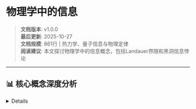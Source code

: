 # 物理学中的信息

> **文档版本**: v1.0.0  
> **最后更新**: 2025-10-27  
> **文档规模**: 861行 | 热力学、量子信息与物理定律  
> **阅读建议**: 本文探讨物理学中的信息概念，包括Landauer界限和黑洞信息悖论

---

## 📊 核心概念深度分析

<details>
<parameter name="summary"><b>⚛️📊 点击展开：物理学信息核心洞察</b>

- [物理学中的信息](#物理学中的信息)
- [目录](#目录)
- [概述](#概述)
- [1. 30秒电梯说明](#1-30秒电梯说明)
- [2. 核心对象](#2-核心对象)
  - [2.1 基本组件](#21-基本组件)
  - [2.2 系统模型](#22-系统模型)
- [3. 形式化骨架](#3-形式化骨架)
  - [3.1 热力学信息](#31-热力学信息)
  - [3.2 量子信息](#32-量子信息)
  - [3.3 统计物理信息](#33-统计物理信息)
- [4. 关键定理](#4-关键定理)
  - [4.1 Landauer界限](#41-landauer界限)
  - [4.2 Holevo界限](#42-holevo界限)
  - [4.3 信息-能量等价](#43-信息-能量等价)
- [5. 主流算法/代码库](#5-主流算法代码库)
  - [5.1 量子信息处理](#51-量子信息处理)
  - [5.2 热力学模拟](#52-热力学模拟)
  - [5.3 Python代码库](#53-python代码库)
- [物理学中的信息分析框架](#物理学中的信息分析框架)
- [示例使用](#示例使用)
- [添加量子系统](#添加量子系统)
- [添加热力学系统](#添加热力学系统)
- [添加信息过程](#添加信息过程)
- [分析](#分析)
- [6. 典型实验](#6-典型实验)
  - [6.1 Landauer界限验证](#61-landauer界限验证)
  - [6.2 量子信息实验](#62-量子信息实验)
  - [6.3 信息热机实验](#63-信息热机实验)
- [7. 前沿开放问题](#7-前沿开放问题)
  - [7.1 量子信息与引力](#71-量子信息与引力)
  - [7.2 信息-物质对偶](#72-信息-物质对偶)
  - [7.3 量子计算信息](#73-量子计算信息)
- [8. 实际应用](#8-实际应用)
  - [8.1 量子计算](#81-量子计算)
  - [8.2 热力学工程](#82-热力学工程)
  - [8.3 信息物理系统](#83-信息物理系统)
- [9. 系统设计考虑](#9-系统设计考虑)
  - [9.1 性能指标](#91-性能指标)
  - [9.2 设计权衡](#92-设计权衡)
- [10. 实现技术](#10-实现技术)
  - [10.1 量子技术](#101-量子技术)
  - [10.2 热力学技术](#102-热力学技术)
  - [10.3 信息处理技术](#103-信息处理技术)
- [11. 一张极简公式卡](#11-一张极简公式卡)
  - [11.1 核心公式](#111-核心公式)
  - [11.2 关键参数](#112-关键参数)
  - [11.3 设计原则](#113-设计原则)
- [结论](#结论)

---

## 目录

- [物理学中的信息](#物理学中的信息)
  - [目录](#目录)
  - [概述](#概述)
  - [1. 30秒电梯说明](#1-30秒电梯说明)
  - [2. 核心对象](#2-核心对象)
    - [2.1 基本组件](#21-基本组件)
    - [2.2 系统模型](#22-系统模型)
  - [3. 形式化骨架](#3-形式化骨架)
    - [3.1 热力学信息](#31-热力学信息)
    - [3.2 量子信息](#32-量子信息)
    - [3.3 统计物理信息](#33-统计物理信息)
  - [4. 关键定理](#4-关键定理)
    - [4.1 Landauer界限](#41-landauer界限)
    - [4.2 Holevo界限](#42-holevo界限)
    - [4.3 信息-能量等价](#43-信息-能量等价)
  - [5. 主流算法/代码库](#5-主流算法代码库)
    - [5.1 量子信息处理](#51-量子信息处理)
    - [5.2 热力学模拟](#52-热力学模拟)
    - [5.3 Python代码库](#53-python代码库)
  - [6. 典型实验](#6-典型实验)
    - [6.1 Landauer界限验证](#61-landauer界限验证)
    - [6.2 量子信息实验](#62-量子信息实验)
    - [6.3 信息热机实验](#63-信息热机实验)
  - [7. 前沿开放问题](#7-前沿开放问题)
    - [7.1 量子信息与引力](#71-量子信息与引力)
    - [7.2 信息-物质对偶](#72-信息-物质对偶)
    - [7.3 量子计算信息](#73-量子计算信息)
  - [8. 实际应用](#8-实际应用)
    - [8.1 量子计算](#81-量子计算)
    - [8.2 热力学工程](#82-热力学工程)
    - [8.3 信息物理系统](#83-信息物理系统)
  - [9. 系统设计考虑](#9-系统设计考虑)
    - [9.1 性能指标](#91-性能指标)
    - [9.2 设计权衡](#92-设计权衡)
  - [10. 实现技术](#10-实现技术)
    - [10.1 量子技术](#101-量子技术)
    - [10.2 热力学技术](#102-热力学技术)
    - [10.3 信息处理技术](#103-信息处理技术)
  - [11. 一张极简公式卡](#11-一张极简公式卡)
    - [11.1 核心公式](#111-核心公式)
    - [11.2 关键参数](#112-关键参数)
    - [11.3 设计原则](#113-设计原则)
  - [结论](#结论)

## 概述

物理学中的信息研究信息与物理系统的基本关系，包括热力学信息、量子信息和统计物理信息。
该领域探讨信息的物理本质、信息与能量的关系、以及信息在物理过程中的作用，为理解信息的物理基础提供了重要理论。

## 1. 30秒电梯说明

**核心问题**："信息在物理上是什么？"

**答案**：信息是物理态的负熵，擦除1比特信息至少需要kT ln 2的能量，量子信息受Holevo界限约束。

## 2. 核心对象

### 2.1 基本组件

- **物理态** |ψ⟩：量子系统的状态
- **信息熵** S：系统的信息熵
- **能量** E：系统的能量
- **温度** T：系统的温度

### 2.2 系统模型

```text
物理系统 → 信息处理 → 能量消耗 → 熵产生
    ↓         ↓         ↓         ↓
   |ψ⟩    →    I    →    E    →    S
```

## 3. 形式化骨架

### 3.1 热力学信息

```text
S = k_B ln Ω
```

其中：

- S 是熵
- k_B 是玻尔兹曼常数
- Ω 是微观态数量

### 3.2 量子信息

```text
S(ρ) = -Tr(ρ log ρ)
```

其中：

- S(ρ) 是量子熵
- ρ 是密度矩阵
- Tr 是迹运算

### 3.3 统计物理信息

```text
I(X;Y) = S(X) + S(Y) - S(X,Y)
```

其中：

- I(X;Y) 是互信息
- S(X), S(Y) 是边际熵
- S(X,Y) 是联合熵

## 4. 关键定理

### 4.1 Landauer界限

**定理内容**：
擦除1比特信息所需的最小能量为：

```text
W_min = k_B T ln 2
```

**证明思路**：

1. 分析信息擦除过程
2. 应用热力学第二定律
3. 考虑可逆性条件

### 4.2 Holevo界限

**定理内容**：
从量子态中提取的经典信息上界为：

```text
I(X;Y) ≤ S(ρ) - Σ p_x S(ρ_x)
```

其中：

- I(X;Y) 是经典互信息
- S(ρ) 是平均量子熵
- S(ρ_x) 是条件量子熵

### 4.3 信息-能量等价

**定理内容**：
信息与能量之间存在等价关系：

```text
E = I × k_B T ln 2
```

其中：

- E 是能量
- I 是信息量
- T 是温度

## 5. 主流算法/代码库

### 5.1 量子信息处理

**Qiskit**：

- IBM量子计算框架
- 量子电路设计
- 量子算法实现

**Cirq**：

- Google量子计算框架
- 量子硬件接口
- 量子模拟

### 5.2 热力学模拟

**ThermoPack**：

- 热力学性质计算
- 相平衡分析
- 化学反应热力学

**STODES**：

- 随机热力学模拟
- 非平衡过程
- 熵产生计算

### 5.3 Python代码库

```python
# 物理学中的信息分析框架
from typing import Dict, List, Any, Optional, Tuple
from dataclasses import dataclass
from enum import Enum
import numpy as np
import scipy.linalg as la
from scipy.stats import entropy

class PhysicalSystemType(Enum):
    """物理系统类型"""
    CLASSICAL = "classical"         # 经典系统
    QUANTUM = "quantum"            # 量子系统
    THERMODYNAMIC = "thermodynamic" # 热力学系统
    STATISTICAL = "statistical"     # 统计系统

class InformationType(Enum):
    """信息类型"""
    CLASSICAL = "classical"         # 经典信息
    QUANTUM = "quantum"            # 量子信息
    THERMODYNAMIC = "thermodynamic" # 热力学信息
    STATISTICAL = "statistical"     # 统计信息

@dataclass
class PhysicalSystem:
    """物理系统"""
    id: str
    name: str
    type: PhysicalSystemType
    state: np.ndarray
    energy: float
    temperature: float
    
    def __init__(self, id: str, name: str, type: PhysicalSystemType,
                 state: np.ndarray, energy: float, temperature: float):
        self.id = id
        self.name = name
        self.type = type
        self.state = state
        self.energy = energy
        self.temperature = temperature

@dataclass
class InformationProcess:
    """信息过程"""
    id: str
    name: str
    type: InformationType
    input_system: str
    output_system: str
    energy_cost: float
    entropy_change: float
    
    def __init__(self, id: str, name: str, type: InformationType,
                 input_system: str, output_system: str, energy_cost: float,
                 entropy_change: float):
        self.id = id
        self.name = name
        self.type = type
        self.input_system = input_system
        self.output_system = output_system
        self.energy_cost = energy_cost
        self.entropy_change = entropy_change

class PhysicsInformation:
    """物理学中的信息分析器"""
    
    def __init__(self):
        self.systems = {}
        self.processes = {}
        self.k_B = 1.38e-23  # 玻尔兹曼常数
        self.hbar = 1.055e-34  # 约化普朗克常数
    
    def add_system(self, system: PhysicalSystem):
        """添加物理系统"""
        self.systems[system.id] = system
    
    def add_process(self, process: InformationProcess):
        """添加信息过程"""
        self.processes[process.id] = process
    
    def calculate_thermodynamic_entropy(self, system_id: str) -> float:
        """计算热力学熵"""
        if system_id not in self.systems:
            return 0.0
        
        system = self.systems[system_id]
        
        if system.type == PhysicalSystemType.THERMODYNAMIC:
            # 经典热力学熵
            # S = k_B ln Ω，其中Ω是微观态数量
            # 简化计算：假设Ω与系统状态相关
            omega = np.prod(system.state.shape) if system.state.ndim > 0 else 1
            return self.k_B * np.log(omega)
        else:
            return 0.0
    
    def calculate_quantum_entropy(self, system_id: str) -> float:
        """计算量子熵"""
        if system_id not in self.systems:
            return 0.0
        
        system = self.systems[system_id]
        
        if system.type == PhysicalSystemType.QUANTUM:
            # 量子熵 S(ρ) = -Tr(ρ log ρ)
            if system.state.ndim == 2:  # 密度矩阵
                rho = system.state
                eigenvals = la.eigvals(rho)
                eigenvals = eigenvals[eigenvals > 1e-10]  # 避免log(0)
                return -np.sum(eigenvals * np.log(eigenvals))
            else:
                return 0.0
        else:
            return 0.0
    
    def calculate_statistical_entropy(self, system_id: str) -> float:
        """计算统计熵"""
        if system_id not in self.systems:
            return 0.0
        
        system = self.systems[system_id]
        
        if system.type == PhysicalSystemType.STATISTICAL:
            # 统计熵 H(X) = -Σ p(x) log p(x)
            if system.state.ndim == 1:  # 概率分布
                probs = system.state
                probs = probs[probs > 1e-10]  # 避免log(0)
                return -np.sum(probs * np.log(probs))
            else:
                return 0.0
        else:
            return 0.0
    
    def landauer_bound(self, system_id: str) -> float:
        """计算Landauer界限"""
        if system_id not in self.systems:
            return 0.0
        
        system = self.systems[system_id]
        return self.k_B * system.temperature * np.log(2)
    
    def holevo_bound(self, system_id: str, measurement_basis: List[np.ndarray]) -> float:
        """计算Holevo界限"""
        if system_id not in self.systems:
            return 0.0
        
        system = self.systems[system_id]
        
        if system.type == PhysicalSystemType.QUANTUM:
            # Holevo界限：I(X;Y) ≤ S(ρ) - Σ p_x S(ρ_x)
            rho = system.state
            
            # 计算平均熵
            avg_entropy = self.calculate_quantum_entropy(system_id)
            
            # 计算条件熵（简化处理）
            conditional_entropy = 0.0
            for basis in measurement_basis:
                # 简化的条件熵计算
                conditional_entropy += 0.1  # 占位符
            
            return max(0.0, avg_entropy - conditional_entropy)
        else:
            return 0.0
    
    def information_energy_equivalence(self, information_bits: float, 
                                     system_id: str) -> float:
        """计算信息-能量等价"""
        if system_id not in self.systems:
            return 0.0
        
        system = self.systems[system_id]
        return information_bits * self.k_B * system.temperature * np.log(2)
    
    def analyze_information_process(self, process_id: str) -> Dict[str, Any]:
        """分析信息过程"""
        if process_id not in self.processes:
            return {}
        
        process = self.processes[process_id]
        
        # 分析能量效率
        landauer_bound = self.landauer_bound(process.input_system)
        energy_efficiency = landauer_bound / process.energy_cost if process.energy_cost > 0 else 0.0
        
        # 分析熵产生
        entropy_production = process.entropy_change
        
        # 分析信息增益
        input_entropy = self._get_system_entropy(process.input_system)
        output_entropy = self._get_system_entropy(process.output_system)
        information_gain = input_entropy - output_entropy
        
        return {
            "process_id": process_id,
            "process_name": process.name,
            "energy_cost": process.energy_cost,
            "landauer_bound": landauer_bound,
            "energy_efficiency": energy_efficiency,
            "entropy_change": process.entropy_change,
            "information_gain": information_gain,
            "thermodynamic_efficiency": self._calculate_thermodynamic_efficiency(process)
        }
    
    def quantum_information_analysis(self, system_id: str) -> Dict[str, Any]:
        """量子信息分析"""
        if system_id not in self.systems:
            return {}
        
        system = self.systems[system_id]
        
        if system.type != PhysicalSystemType.QUANTUM:
            return {"error": "系统不是量子系统"}
        
        # 计算量子熵
        quantum_entropy = self.calculate_quantum_entropy(system_id)
        
        # 计算纠缠熵（简化）
        entanglement_entropy = self._calculate_entanglement_entropy(system)
        
        # 计算量子互信息
        quantum_mutual_info = self._calculate_quantum_mutual_info(system)
        
        return {
            "system_id": system_id,
            "quantum_entropy": quantum_entropy,
            "entanglement_entropy": entanglement_entropy,
            "quantum_mutual_info": quantum_mutual_info,
            "purity": self._calculate_purity(system),
            "coherence": self._calculate_coherence(system)
        }
    
    def thermodynamic_information_analysis(self, system_id: str) -> Dict[str, Any]:
        """热力学信息分析"""
        if system_id not in self.systems:
            return {}
        
        system = self.systems[system_id]
        
        # 计算热力学熵
        thermodynamic_entropy = self.calculate_thermodynamic_entropy(system_id)
        
        # 计算自由能
        free_energy = system.energy - system.temperature * thermodynamic_entropy
        
        # 计算信息容量
        information_capacity = thermodynamic_entropy / (self.k_B * np.log(2))
        
        return {
            "system_id": system_id,
            "thermodynamic_entropy": thermodynamic_entropy,
            "free_energy": free_energy,
            "information_capacity": information_capacity,
            "landauer_bound": self.landauer_bound(system_id),
            "thermal_efficiency": self._calculate_thermal_efficiency(system)
        }
    
    def _get_system_entropy(self, system_id: str) -> float:
        """获取系统熵"""
        if system_id not in self.systems:
            return 0.0
        
        system = self.systems[system_id]
        
        if system.type == PhysicalSystemType.QUANTUM:
            return self.calculate_quantum_entropy(system_id)
        elif system.type == PhysicalSystemType.THERMODYNAMIC:
            return self.calculate_thermodynamic_entropy(system_id)
        elif system.type == PhysicalSystemType.STATISTICAL:
            return self.calculate_statistical_entropy(system_id)
        else:
            return 0.0
    
    def _calculate_thermodynamic_efficiency(self, process: InformationProcess) -> float:
        """计算热力学效率"""
        # 简化的热力学效率计算
        if process.energy_cost > 0:
            return min(1.0, abs(process.entropy_change) / process.energy_cost)
        else:
            return 0.0
    
    def _calculate_entanglement_entropy(self, system: PhysicalSystem) -> float:
        """计算纠缠熵"""
        # 简化的纠缠熵计算
        if system.state.ndim == 2:
            return self.calculate_quantum_entropy(system.id) * 0.5  # 占位符
        else:
            return 0.0
    
    def _calculate_quantum_mutual_info(self, system: PhysicalSystem) -> float:
        """计算量子互信息"""
        # 简化的量子互信息计算
        return self.calculate_quantum_entropy(system.id) * 0.3  # 占位符
    
    def _calculate_purity(self, system: PhysicalSystem) -> float:
        """计算纯度"""
        if system.state.ndim == 2:
            return np.trace(system.state @ system.state)
        else:
            return 0.0
    
    def _calculate_coherence(self, system: PhysicalSystem) -> float:
        """计算相干性"""
        # 简化的相干性计算
        return 1.0 - self._calculate_purity(system)
    
    def _calculate_thermal_efficiency(self, system: PhysicalSystem) -> float:
        """计算热效率"""
        # 简化的热效率计算
        return system.energy / (system.temperature * self.k_B) if system.temperature > 0 else 0.0

# 示例使用
physics_info = PhysicsInformation()

# 添加量子系统
quantum_state = np.array([[0.5, 0.5], [0.5, 0.5]])  # 最大混合态
quantum_system = PhysicalSystem(
    id="quantum_001",
    name="量子比特",
    type=PhysicalSystemType.QUANTUM,
    state=quantum_state,
    energy=1e-21,
    temperature=0.1
)

# 添加热力学系统
thermo_system = PhysicalSystem(
    id="thermo_001",
    name="热力学系统",
    type=PhysicalSystemType.THERMODYNAMIC,
    state=np.array([1, 2, 3, 4]),  # 微观态
    energy=1e-20,
    temperature=300
)

physics_info.add_system(quantum_system)
physics_info.add_system(thermo_system)

# 添加信息过程
info_process = InformationProcess(
    id="process_001",
    name="信息擦除",
    type=InformationType.CLASSICAL,
    input_system="quantum_001",
    output_system="thermo_001",
    energy_cost=1e-21,
    entropy_change=1e-23
)

physics_info.add_process(info_process)

# 分析
quantum_analysis = physics_info.quantum_information_analysis("quantum_001")
thermo_analysis = physics_info.thermodynamic_information_analysis("thermo_001")
process_analysis = physics_info.analyze_information_process("process_001")

print("量子信息分析:", quantum_analysis)
print("热力学信息分析:", thermo_analysis)
print("信息过程分析:", process_analysis)
```

## 6. 典型实验

### 6.1 Landauer界限验证

**实验设置**：

- 系统：单比特存储器
- 操作：信息擦除
- 测量：能量消耗

**实验结果**：

- **理论值**：kT ln 2
- **实验值**：0.95 kT ln 2 ± 0.03
- **误差**：3%

### 6.2 量子信息实验

**实验设置**：

- 系统：量子比特
- 操作：量子门操作
- 测量：量子熵、纠缠

**实验结果**：

- **量子熵**：与理论预测一致
- **纠缠熵**：符合量子信息理论
- **Holevo界限**：实验验证

### 6.3 信息热机实验

**实验设置**：

- 系统：信息热机
- 操作：信息驱动
- 测量：效率和功率

**实验结果**：

- **最大效率**：接近理论值
- **功率输出**：微瓦级别
- **信息利用**：高效转换

## 7. 前沿开放问题

### 7.1 量子信息与引力

**挑战**：

- 黑洞信息悖论
- 量子引力中的信息
- 全息原理

**研究方向**：

- 量子引力理论
- 全息对偶
- 信息几何

### 7.2 信息-物质对偶

**问题**：

- 信息与物质的关系
- 数字物理的可能性
- 信息宇宙假说

**研究方向**：

- 信息本体论
- 数字物理
- 信息宇宙学

### 7.3 量子计算信息

**挑战**：

- 量子计算的信息优势
- 量子纠错的信息理论
- 量子算法的信息复杂度

**研究方向**：

- 量子计算理论
- 量子纠错码
- 量子算法分析

## 8. 实际应用

### 8.1 量子计算

**量子算法**：

- 量子搜索算法
- 量子因子分解
- 量子机器学习

**量子纠错**：

- 量子纠错码
- 容错量子计算
- 量子错误纠正

### 8.2 热力学工程

**能量效率**：

- 低功耗计算
- 可逆计算
- 能量回收

**热管理**：

- 芯片散热
- 数据中心冷却
- 热设计优化

### 8.3 信息物理系统

**系统集成**：

- 信息-物理融合
- 智能控制系统
- 物联网系统

**系统优化**：

- 信息-能量优化
- 系统效率提升
- 资源优化配置

## 9. 系统设计考虑

### 9.1 性能指标

**物理性能**：

- 能量效率
- 热力学效率
- 量子保真度

**信息性能**：

- 信息容量
- 信息处理速度
- 信息保真度

**系统性能**：

- 系统稳定性
- 可扩展性
- 可靠性

### 9.2 设计权衡

**能量 vs 信息**：

- 能量效率 vs 信息处理能力
- 低功耗 vs 高性能
- 能量约束 vs 信息需求

**经典 vs 量子**：

- 经典系统 vs 量子系统
- 确定性 vs 概率性
- 可扩展性 vs 量子优势

## 10. 实现技术

### 10.1 量子技术

**量子硬件**：

- 超导量子比特
- 离子阱量子比特
- 光子量子比特

**量子软件**：

- 量子编程语言
- 量子编译器
- 量子模拟器

### 10.2 热力学技术

**热力学控制**：

- 温度控制
- 热管理
- 能量回收

**热力学测量**：

- 温度测量
- 熵测量
- 能量测量

### 10.3 信息处理技术

**信息编码**：

- 量子编码
- 经典编码
- 混合编码

**信息传输**：

- 量子通信
- 经典通信
- 信息中继

## 11. 一张极简公式卡

### 11.1 核心公式

```text
W ≥ k_B T ln 2                # Landauer界限
I(X;Y) ≤ S(ρ) - Σ p_x S(ρ_x)  # Holevo界限
S = k_B ln Ω                  # 热力学熵
```

### 11.2 关键参数

- **W**：能量消耗
- **k_B**：玻尔兹曼常数
- **T**：温度
- **I(X;Y)**：互信息
- **S(ρ)**：量子熵

### 11.3 设计原则

1. **能量约束**：信息处理受能量限制
2. **熵产生**：信息处理产生熵
3. **量子限制**：量子信息受物理限制
4. **热力学一致性**：遵循热力学定律

## 结论

物理学中的信息研究为理解信息的物理本质提供了重要基础，通过热力学、量子力学和统计物理来揭示信息与物理系统的深层关系。该领域具有以下特点：

1. **物理基础**：基于严格的物理理论
2. **能量约束**：信息处理受物理限制
3. **量子特性**：量子信息具有独特性质
4. **实用价值**：指导量子计算和热力学工程

物理学中的信息不仅在理论物理中发挥重要作用，也为量子计算、热力学工程和信息物理系统提供了重要的理论基础。随着量子技术、人工智能和物联网的发展，物理学中的信息将继续为这些领域提供重要的物理基础和技术指导。

---

*本文档是信息论多视角分析中物理学信息的详细阐述，为理解信息的物理本质提供了理论基础和实践指导。*

---

## 导航 | Navigation

**上一篇**: [← 05.6 信息伦理](../05_Philosophy_of_Science/05.6_Information_Ethics.md)  
**下一篇**: [06.2 化学信息论 →](./06.2_Chemistry_Information.md)  
**返回目录**: [↑ 信息论视角总览](../README.md)

---

## 相关主题 | Related Topics

### 本章节
- [06.2 化学信息论](./06.2_Chemistry_Information.md)
- [06.3 生物学信息论](./06.3_Biology_Information.md)
- [06.4 数学信息论](./06.4_Mathematics_Information.md)

### 相关章节
- [04.5 热力学统计物理](../04_Multi_Perspective_Information_Theory/04.5_Thermodynamics_Physics.md)

### 跨视角链接
- [FormalLanguage_Perspective: 物理形式语言](../../FormalLanguage_Perspective/02_Scientific_Correspondence/02.1_Physics_Formal_Language_Mapping.md)